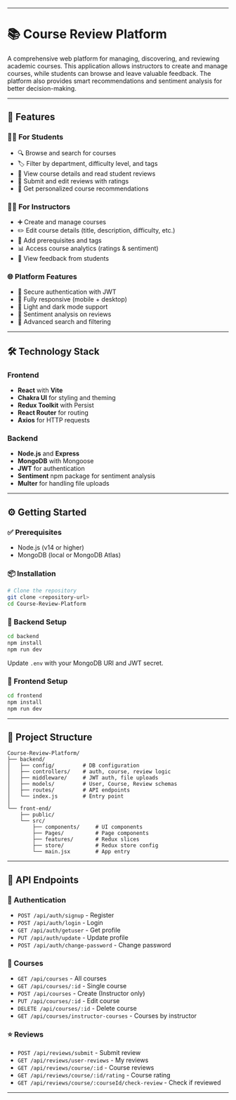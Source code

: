 

---


# 📚 Course Review Platform

A comprehensive web platform for managing, discovering, and reviewing academic courses. This application allows instructors to create and manage courses, while students can browse and leave valuable feedback. The platform also provides smart recommendations and sentiment analysis for better decision-making.

---

## 🚀 Features

### 👨‍🎓 For Students
- 🔍 Browse and search for courses
- 🏷️ Filter by department, difficulty level, and tags
- 📄 View course details and read student reviews
- 📝 Submit and edit reviews with ratings
- 🤖 Get personalized course recommendations

### 👩‍🏫 For Instructors
- ➕ Create and manage courses
- ✏️ Edit course details (title, description, difficulty, etc.)
- 📌 Add prerequisites and tags
- 📊 Access course analytics (ratings & sentiment)
- 💬 View feedback from students

### 🌐 Platform Features
- 🔐 Secure authentication with JWT
- 📱 Fully responsive (mobile + desktop)
- 🌙 Light and dark mode support
- 🧠 Sentiment analysis on reviews
- 🔎 Advanced search and filtering

---

## 🛠️ Technology Stack

### Frontend
- **React** with **Vite**
- **Chakra UI** for styling and theming
- **Redux Toolkit** with Persist
- **React Router** for routing
- **Axios** for HTTP requests

### Backend
- **Node.js** and **Express**
- **MongoDB** with Mongoose
- **JWT** for authentication
- **Sentiment** npm package for sentiment analysis
- **Multer** for handling file uploads

---

## ⚙️ Getting Started

### ✅ Prerequisites
- Node.js (v14 or higher)
- MongoDB (local or MongoDB Atlas)

### 📦 Installation

```bash
# Clone the repository
git clone <repository-url>
cd Course-Review-Platform
```

### 🔧 Backend Setup

```bash
cd backend
npm install
npm run dev
```

Update `.env` with your MongoDB URI and JWT secret.

### 🎨 Frontend Setup

```bash
cd frontend
npm install
npm run dev
```

---

## 📁 Project Structure

```
Course-Review-Platform/
├── backend/
│   ├── config/         # DB configuration
│   ├── controllers/    # auth, course, review logic
│   ├── middleware/     # JWT auth, file uploads
│   ├── models/         # User, Course, Review schemas
│   ├── routes/         # API endpoints
│   └── index.js        # Entry point
│
└── front-end/
    ├── public/         
    └── src/
        ├── components/     # UI components
        ├── Pages/          # Page components
        ├── features/       # Redux slices
        ├── store/          # Redux store config
        └── main.jsx        # App entry
```

---

## 📡 API Endpoints

### 🔐 Authentication
- `POST /api/auth/signup` - Register
- `POST /api/auth/login` - Login
- `GET /api/auth/getuser` - Get profile
- `PUT /api/auth/update` - Update profile
- `POST /api/auth/change-password` - Change password

### 📘 Courses
- `GET /api/courses` - All courses
- `GET /api/courses/:id` - Single course
- `POST /api/courses` - Create (Instructor only)
- `PUT /api/courses/:id` - Edit course
- `DELETE /api/courses/:id` - Delete course
- `GET /api/courses/instructor-courses` - Courses by instructor

### ⭐ Reviews
- `POST /api/reviews/submit` - Submit review
- `GET /api/reviews/user-reviews` - My reviews
- `GET /api/reviews/course/:id` - Course reviews
- `GET /api/reviews/course/:id/rating` - Course rating
- `GET /api/reviews/course/:courseId/check-review` - Check if reviewed

---



